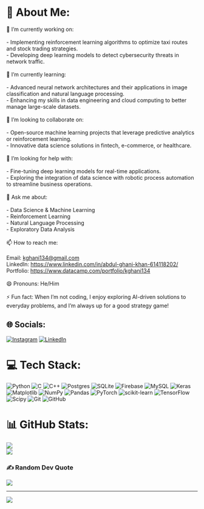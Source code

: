 # 💫 About Me:
🔭 I’m currently working on:<br><br> - Implementing reinforcement learning algorithms to optimize taxi routes and stock trading strategies.<br> - Developing deep learning models to detect cybersecurity threats in network traffic.<br><br>🌱 I’m currently learning:<br><br> - Advanced neural network architectures and their applications in image classification and natural language processing.<br> - Enhancing my skills in data engineering and cloud computing to better manage large-scale datasets.<br><br>👯 I’m looking to collaborate on:<br><br> - Open-source machine learning projects that leverage predictive analytics or reinforcement learning.<br> - Innovative data science solutions in fintech, e-commerce, or healthcare.<br><br>🤔 I’m looking for help with:<br><br> - Fine-tuning deep learning models for real-time applications.<br> - Exploring the integration of data science with robotic process automation to streamline business operations.<br><br>💬 Ask me about:<br><br> - Data Science & Machine Learning<br> - Reinforcement Learning<br> - Natural Language Processing <br> - Exploratory Data Analysis<br><br>📫 How to reach me:<br><br>Email: kghani134@gmail.com<br>LinkedIn: https://www.linkedin.com/in/abdul-ghani-khan-614118202/<br>Portfolio: https://www.datacamp.com/portfolio/kghani134<br><br>😄 Pronouns: He/Him<br><br>⚡ Fun fact: When I’m not coding, I enjoy exploring AI-driven solutions to everyday problems, and I’m always up for a good strategy game!


## 🌐 Socials:
[![Instagram](https://img.shields.io/badge/Instagram-%23E4405F.svg?logo=Instagram&logoColor=white)](https://instagram.com/https://www.instagram.com/khanghani__/) [![LinkedIn](https://img.shields.io/badge/LinkedIn-%230077B5.svg?logo=linkedin&logoColor=white)](https://linkedin.com/in/https://www.linkedin.com/in/abdul-ghani-khan-614118202/) 

# 💻 Tech Stack:
![Python](https://img.shields.io/badge/python-3670A0?style=for-the-badge&logo=python&logoColor=ffdd54) ![C](https://img.shields.io/badge/c-%2300599C.svg?style=for-the-badge&logo=c&logoColor=white) ![C++](https://img.shields.io/badge/c++-%2300599C.svg?style=for-the-badge&logo=c%2B%2B&logoColor=white) ![Postgres](https://img.shields.io/badge/postgres-%23316192.svg?style=for-the-badge&logo=postgresql&logoColor=white) ![SQLite](https://img.shields.io/badge/sqlite-%2307405e.svg?style=for-the-badge&logo=sqlite&logoColor=white) ![Firebase](https://img.shields.io/badge/firebase-a08021?style=for-the-badge&logo=firebase&logoColor=ffcd34) ![MySQL](https://img.shields.io/badge/mysql-4479A1.svg?style=for-the-badge&logo=mysql&logoColor=white) ![Keras](https://img.shields.io/badge/Keras-%23D00000.svg?style=for-the-badge&logo=Keras&logoColor=white) ![Matplotlib](https://img.shields.io/badge/Matplotlib-%23ffffff.svg?style=for-the-badge&logo=Matplotlib&logoColor=black) ![NumPy](https://img.shields.io/badge/numpy-%23013243.svg?style=for-the-badge&logo=numpy&logoColor=white) ![Pandas](https://img.shields.io/badge/pandas-%23150458.svg?style=for-the-badge&logo=pandas&logoColor=white) ![PyTorch](https://img.shields.io/badge/PyTorch-%23EE4C2C.svg?style=for-the-badge&logo=PyTorch&logoColor=white) ![scikit-learn](https://img.shields.io/badge/scikit--learn-%23F7931E.svg?style=for-the-badge&logo=scikit-learn&logoColor=white) ![TensorFlow](https://img.shields.io/badge/TensorFlow-%23FF6F00.svg?style=for-the-badge&logo=TensorFlow&logoColor=white) ![Scipy](https://img.shields.io/badge/SciPy-%230C55A5.svg?style=for-the-badge&logo=scipy&logoColor=%white) ![Git](https://img.shields.io/badge/git-%23F05033.svg?style=for-the-badge&logo=git&logoColor=white) ![GitHub](https://img.shields.io/badge/github-%23121011.svg?style=for-the-badge&logo=github&logoColor=white)
# 📊 GitHub Stats:
![](https://github-readme-streak-stats.herokuapp.com/?user=AbdulGhaniKhan7312&theme=dark&hide_border=false)<br/>
![](https://github-readme-stats.vercel.app/api/top-langs/?username=AbdulGhaniKhan7312&theme=dark&hide_border=false&include_all_commits=false&count_private=false&layout=compact)

### ✍️ Random Dev Quote
![](https://quotes-github-readme.vercel.app/api?type=horizontal&theme=radical)

---
[![](https://visitcount.itsvg.in/api?id=AbdulGhaniKhan7312&icon=0&color=0)](https://visitcount.itsvg.in)

<!-- Proudly created with GPRM ( https://gprm.itsvg.in ) -->
